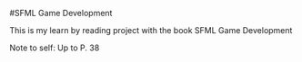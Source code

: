 #SFML Game Development 

This is my learn by reading project with the book SFML Game Development

Note to self: Up to P. 38

